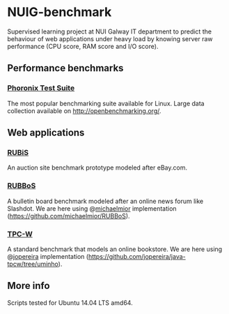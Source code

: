 # NUIG-benchmark

Supervised learning project at NUI Galway IT department to predict the behaviour of web applications under heavy load by knowing server raw performance (CPU score, RAM score and I/O score).

## Performance benchmarks
### [Phoronix Test Suite](https://www.phoronix-test-suite.com/)
The most popular benchmarking suite available for Linux.
Large data collection available on http://openbenchmarking.org/.

## Web applications
### [RUBiS](http://rubis.ow2.org)
An auction site benchmark prototype modeled after eBay.com.

### [RUBBoS](http://jmob.ow2.org/rubbos.html)
A bulletin board benchmark modeled after an online news forum like Slashdot.
We are here using @[michaelmior](https://github.com/michaelmior) implementation (https://github.com/michaelmior/RUBBoS).

### [TPC-W](http://jmob.ow2.org/tpcw.html)
A standard benchmark that models an online bookstore.
We are here using @[jopereira](https://github.com/jopereira) implementation (https://github.com/jopereira/java-tpcw/tree/uminho).

## More info

 Scripts tested for Ubuntu 14.04 LTS amd64.